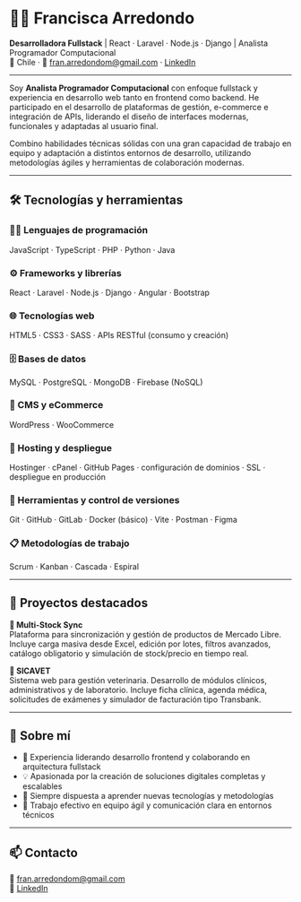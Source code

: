 # 👩‍💻 Francisca Arredondo

**Desarrolladora Fullstack** | React · Laravel · Node.js · Django | Analista Programador Computacional  
📍 Chile · 📧 fran.arredondom@gmail.com · [LinkedIn](https://www.linkedin.com/in/francisca-arredondo-20a22a292)

---

Soy **Analista Programador Computacional** con enfoque fullstack y experiencia en desarrollo web tanto en frontend como backend. He participado en el desarrollo de plataformas de gestión, e-commerce e integración de APIs, liderando el diseño de interfaces modernas, funcionales y adaptadas al usuario final.

Combino habilidades técnicas sólidas con una gran capacidad de trabajo en equipo y adaptación a distintos entornos de desarrollo, utilizando metodologías ágiles y herramientas de colaboración modernas.

---

## 🛠 Tecnologías y herramientas

### 👩‍💻 Lenguajes de programación
JavaScript · TypeScript · PHP · Python · Java

### ⚙️ Frameworks y librerías
React · Laravel · Node.js · Django · Angular · Bootstrap

### 🌐 Tecnologías web
HTML5 · CSS3 · SASS · APIs RESTful (consumo y creación)

### 🗄️ Bases de datos
MySQL · PostgreSQL · MongoDB · Firebase (NoSQL)

### 🛒 CMS y eCommerce
WordPress · WooCommerce

### 🚀 Hosting y despliegue
Hostinger · cPanel · GitHub Pages · configuración de dominios · SSL · despliegue en producción

### 🔧 Herramientas y control de versiones
Git · GitHub · GitLab · Docker (básico) · Vite · Postman · Figma

### 📋 Metodologías de trabajo
Scrum · Kanban · Cascada · Espiral

---

## 🚀 Proyectos destacados

**🔹 Multi-Stock Sync**  
Plataforma para sincronización y gestión de productos de Mercado Libre. Incluye carga masiva desde Excel, edición por lotes, filtros avanzados, catálogo obligatorio y simulación de stock/precio en tiempo real.

**🔹 SICAVET**  
Sistema web para gestión veterinaria. Desarrollo de módulos clínicos, administrativos y de laboratorio. Incluye ficha clínica, agenda médica, solicitudes de exámenes y simulador de facturación tipo Transbank.

---

## 💬 Sobre mí

- 📌 Experiencia liderando desarrollo frontend y colaborando en arquitectura fullstack  
- 💡 Apasionada por la creación de soluciones digitales completas y escalables  
- 🔄 Siempre dispuesta a aprender nuevas tecnologías y metodologías  
- 👥 Trabajo efectivo en equipo ágil y comunicación clara en entornos técnicos

---

## 📫 Contacto

📧 fran.arredondom@gmail.com  
🔗 [LinkedIn](https://www.linkedin.com/in/francisca-arredondo-20a22a292)
